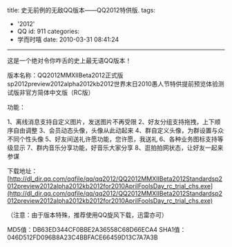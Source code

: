 title: 史无前例的无敌QQ版本——QQ2012特供版.
tags:
  - '2012'
  - QQ
id: 911
categories:
  - 学而时嘻
date: 2010-03-31 08:41:24
---

这是一个绝对令你咋舌的史上最无语QQ版本！

版本名称：QQ2012MMXIIBeta2012正式版sp2012preview2012alpha2012kb2012世界末日2010愚人节特供提前预览体验测试版非官方简体中文版（RC版）

功能：

1、离线消息支持自定义图片，发送图片不再受限
2、好友分组支持拖拽，上下顺序自由调整
3、会员动态头像，头像从此动起来
4、群自定义头像，为群设置与众不同个性头像
5、好友间送礼许愿功能，您许愿，我送礼
6、各种业务图标支持等级显示
7、群内音乐分享功能，好音乐大家分享
8、逛拍拍网状态，让好友一起来参谋<!--more-->

下载地址：[http://dl_dir.qq.com/qqfile/qq/qq2012/QQ2012MMXIIBeta2012Standardsp2012preview2012alpha2012kb2012for2010AprilFoolsDay_rc_trial_chs.exe](http://dl_dir.qq.com/qqfile/qq/qq2012/QQ2012MMXIIBeta2012Standardsp2012preview2012alpha2012kb2012for2010AprilFoolsDay_rc_trial_chs.exe)

（注意：由于版本特殊，推荐使用QQ旋风下载，迅雷亦可）

MD5值：DB63ED344CF0BBE2A36558C68D66ECA4
SHA1值：046D512FD096B8A23C4BBFACE66459D13C7A7A3B